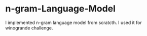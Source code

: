 # n-gram-Language-Model
I implemented n-gram language model from scratcth. I used it for winogrande challenge.
